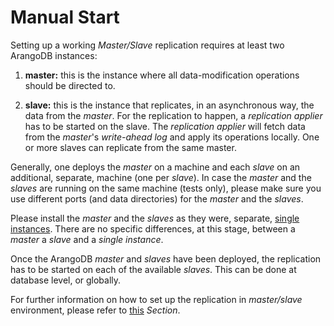 Manual Start
============

Setting up a working _Master/Slave_ replication requires at least two ArangoDB
instances:

1. **master:** this is the instance where all data-modification operations should
be directed to.

1. **slave:** this is the instance that replicates, in an asynchronous way, the data
from the _master_. For the replication to happen, a _replication applier_ has to
be started on the slave. The _replication applier_ will fetch data from the _master_'s
_write-ahead log_ and apply its operations locally. One or more slaves can replicate
from the same master.

Generally, one deploys the _master_ on a machine and each _slave_ on an additional,
separate, machine (one per _slave_). In case the _master_ and the _slaves_ are
running on the same machine (tests only), please make sure you use different ports
(and data directories) for the _master_ and the _slaves_.

Please install the _master_ and the _slaves_ as they were, separate,
[single instances](../SingleInstance/README.md). There are no specific differences,
at this stage, between a _master_ a _slave_ and a _single instance_.

Once the ArangoDB _master_ and _slaves_ have been deployed, the replication has
to be started on each of the available _slaves_. This can be done at database level,
or globally.

For further information on how to set up the replication in _master/slave_ environment,
please refer to [this](../../Administration/MasterSlave/SettingUp.md) _Section_.